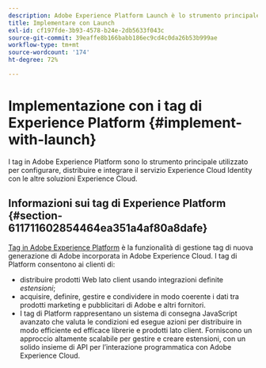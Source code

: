 ```yaml
---
description: Adobe Experience Platform Launch è lo strumento principale usato per configurare, distribuire e integrare il servizio Experience Cloud Identity con le altre soluzioni Experience Cloud.
title: Implementare con Launch
exl-id: cf197fde-3b93-4578-b24e-2db5633f043c
source-git-commit: 39eaffe8b166babb186ec9cd4c0da26b53b999ae
workflow-type: tm+mt
source-wordcount: '174'
ht-degree: 72%

---
```


# Implementazione con i tag di Experience Platform {#implement-with-launch}

I tag in Adobe Experience Platform sono lo strumento principale utilizzato per configurare, distribuire e integrare il servizio Experience Cloud Identity con le altre soluzioni Experience Cloud.

## Informazioni sui tag di Experience Platform {#section-611711602854464ea351a4af80a8dafe}

[Tag in Adobe Experience Platform](https://experienceleague.adobe.com/docs/experience-platform/tags/home.html?lang=it) è la funzionalità di gestione tag di nuova generazione di Adobe incorporata in Adobe Experience Cloud. I tag di Platform consentono ai clienti di:

* distribuire prodotti Web lato client usando integrazioni definite _estensioni_;
* acquisire, definire, gestire e condividere in modo coerente i dati tra prodotti marketing e pubblicitari di Adobe e altri fornitori.
* I tag di Platform rappresentano un sistema di consegna JavaScript avanzato che valuta le condizioni ed esegue azioni per distribuire in modo efficiente ed efficace librerie e prodotti lato client. Forniscono un approccio altamente scalabile per gestire e creare estensioni, con un solido insieme di API per l’interazione programmatica con Adobe Experience Cloud.
